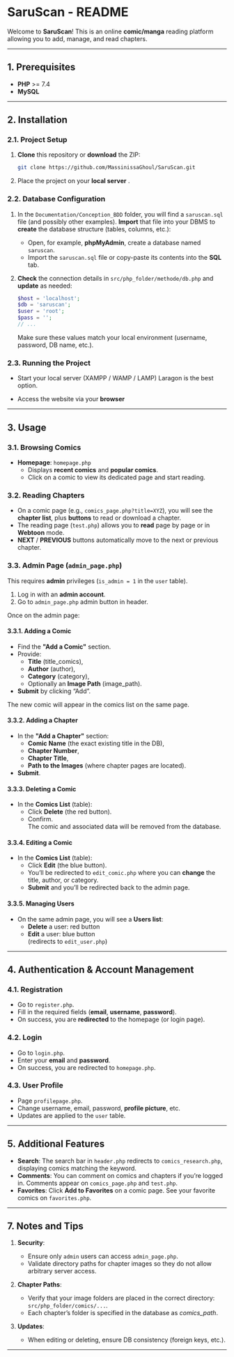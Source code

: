 # SaruScan - README

Welcome to **SaruScan**! This is an online **comic/manga** reading platform allowing you to add, manage, and read chapters.


---

## 1. Prerequisites

- **PHP** >= 7.4
- **MySQL** 
---

## 2. Installation

### 2.1. Project Setup

1. **Clone** this repository or **download** the ZIP:
   ```bash
   git clone https://github.com/MassinissaGhoul/SaruScan.git
   ```
2. Place the project on your **local server** .

### 2.2. Database Configuration

1. In the `Documentation/Conception_BDD` folder, you will find a `saruscan.sql` file (and possibly other examples). **Import** that file into your DBMS to **create** the database structure (tables, columns, etc.):

   - Open, for example, **phpMyAdmin**, create a database named `saruscan`.
   - Import the `saruscan.sql` file or copy-paste its contents into the **SQL** tab.

2. **Check** the connection details in `src/php_folder/methode/db.php` and **update** as needed:
   ```php
   $host = 'localhost';
   $db = 'saruscan';
   $user = 'root';
   $pass = '';
   // ...
   ```
   Make sure these values match your local environment (username, password, DB name, etc.).

### 2.3. Running the Project

- Start your local server (XAMPP / WAMP / LAMP) Laragon is the best option.

- Access the website via your **browser**

---

## 3. Usage

### 3.1. Browsing Comics

- **Homepage**: `homepage.php`
  - Displays **recent comics** and **popular comics**.
  - Click on a comic to view its dedicated page and start reading.

### 3.2. Reading Chapters

- On a comic page (e.g., `comics_page.php?title=XYZ`), you will see the **chapter list**, plus **buttons** to read or download a chapter.
- The reading page (`test.php`) allows you to **read** page by page or in **Webtoon** mode.
- **NEXT** / **PREVIOUS** buttons automatically move to the next or previous chapter.

### 3.3. Admin Page (`admin_page.php`)

This requires **admin** privileges (`is_admin = 1` in the `user` table).

1. Log in with an **admin account**.
2. Go to `admin_page.php` admin button in header.

Once on the admin page:

#### 3.3.1. Adding a Comic

- Find the **"Add a Comic"** section.
- Provide:
  - **Title** (title_comics),
  - **Author** (author),
  - **Category** (category),
  - Optionally an **Image Path** (image_path).
- **Submit** by clicking “Add”.

The new comic will appear in the comics list on the same page.

#### 3.3.2. Adding a Chapter

- In the **"Add a Chapter"** section:
  - **Comic Name** (the exact existing title in the DB),
  - **Chapter Number**,
  - **Chapter Title**,
  - **Path to the Images** (where chapter pages are located).
- **Submit**.  

#### 3.3.3. Deleting a Comic

- In the **Comics List** (table):
  - Click **Delete** (the red button).
  - Confirm.  
  The comic and associated data will be removed from the database.

#### 3.3.4. Editing a Comic

- In the **Comics List** (table):
  - Click **Edit** (the blue button).
  - You’ll be redirected to `edit_comic.php` where you can **change** the title, author, or category.
  - **Submit** and you’ll be redirected back to the admin page.

#### 3.3.5. Managing Users

- On the same admin page, you will see a **Users list**:
  - **Delete** a user: red button
  - **Edit** a user: blue button  
    (redirects to `edit_user.php`)

---

## 4. Authentication & Account Management

### 4.1. Registration

- Go to `register.php`.
- Fill in the required fields (**email**, **username**, **password**).
- On success, you are **redirected** to the homepage (or login page).

### 4.2. Login

- Go to `login.php`.
- Enter your **email** and **password**.
- On success, you are redirected to `homepage.php`.

### 4.3. User Profile

- Page `profilepage.php`.
- Change username, email, password, **profile picture**, etc.
- Updates are applied to the `user` table.

---

## 5. Additional Features

- **Search**: The search bar in `header.php` redirects to `comics_research.php`, displaying comics matching the keyword.
- **Comments**: You can comment on comics and chapters if you’re logged in. Comments appear on `comics_page.php` and `test.php`.
- **Favorites**: Click **Add to Favorites** on a comic page. See your favorite comics on `favorites.php`.

---


## 7. Notes and Tips

1. **Security**:
   - Ensure only `admin` users can access `admin_page.php`.
   - Validate directory paths for chapter images so they do not allow arbitrary server access.

2. **Chapter Paths**:
   - Verify that your image folders are placed in the correct directory: `src/php_folder/comics/...`.
   - Each chapter’s folder is specified in the database as *comics_path*.

3. **Updates**:
   - When editing or deleting, ensure DB consistency (foreign keys, etc.).

---

